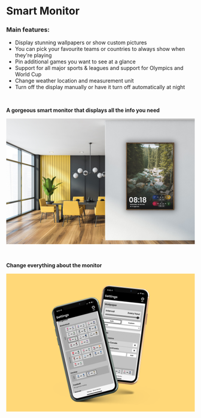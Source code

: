 # Smart Monitor

### Main features:

- Display stunning wallpapers or show custom pictures
- You can pick your favourite teams or countries to always show when they're playing
- Pin additional games you want to see at a glance
- Support for all major sports & leagues and support for Olympics and World Cup
- Change weather location and measurement unit
- Turn off the display manually or have it turn off automatically at night

<br />

**A gorgeous smart monitor that displays all the info you need**

![Display](https://github.com/TahaInc/smart-monitor/blob/master/Screenshots/Mockup_display.png?raw=true)

<br />

**Change everything about the monitor**

![Settings](https://github.com/TahaInc/smart-monitor/blob/master/Screenshots/Mockup_settings.png?raw=true)
